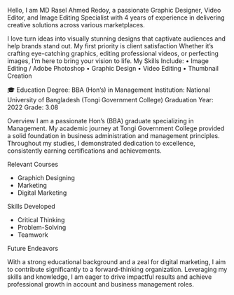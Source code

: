 Hello,
I am MD Rasel Ahmed Redoy, a passionate Graphic Designer, Video Editor, and Image Editing Specialist with 4 years of experience in delivering creative solutions across various marketplaces.

I love turn ideas into visually stunning designs that captivate audiences and help brands stand out.
My first priority is client satisfaction Whether it’s crafting eye-catching graphics, editing professional videos, or perfecting images, I’m here to bring your vision to life.
My Skills Include:
• Image Editing / Adobe Photoshop
• Graphic Design
• Video Editing
• Thumbnail Creation

🎓 Education 
Degree: BBA (Hon’s) in Management 
Institution: National University of Bangladesh (Tongi Government College) 
Graduation Year: 2022 
Grade: 3.08 

Overview 
I am a passionate Hon’s (BBA) graduate specializing in Management. My academic journey at Tongi Government College provided a solid foundation in business administration and management principles. Throughout my studies, I demonstrated dedication to excellence, consistently earning certifications and achievements. 

Relevant Courses 

- Graphich Designing
- Marketing 
- Digital Marketing 

Skills Developed 

- Critical Thinking 
- Problem-Solving 
- Teamwork 

Future Endeavors 

With a strong educational background and a zeal for digital marketing, I aim to contribute significantly to a forward-thinking organization. Leveraging my skills and knowledge, I am eager to drive impactful results and achieve professional growth in account and business management roles.
